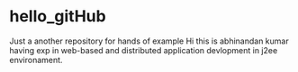 # hello_gitHub
Just a another repository for hands of example
Hi this is abhinandan kumar having exp in web-based and distributed application devlopment in j2ee environament.
